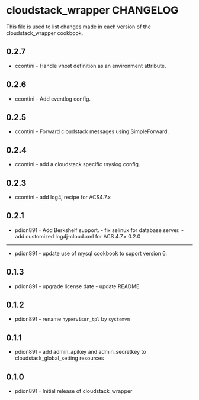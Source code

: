 cloudstack_wrapper CHANGELOG
============================

This file is used to list changes made in each version of the cloudstack_wrapper cookbook.

0.2.7
-----
- ccontini - Handle vhost definition as an environment attribute.

0.2.6
-----
- ccontini - Add eventlog config.

0.2.5
-----
- ccontini - Forward cloudstack messages using SimpleForward.

0.2.4
-----
- ccontini - add a cloudstack specific rsyslog config.

0.2.3
-----
- ccontini - add log4j recipe for ACS4.7.x

0.2.1
-----
- pdion891 - Add Berkshelf support.
           - fix selinux for database server.
           - add customized log4j-cloud.xml for ACS 4.7.x
0.2.0
-----
- pdion891 - update use of mysql cookbook to suport version 6.

0.1.3
-----
- pdion891 - upgrade license date
           - update README

0.1.2
-----
- pdion891 - rename ``hypervisor_tpl`` by ``systemvm``

0.1.1
-----
- pdion891 - add admin_apikey and admin_secretkey to cloudstack_global_setting resources

0.1.0
-----
- pdion891 - Initial release of cloudstack_wrapper

